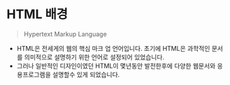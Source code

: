 # HTML 배경

> Hypertext Markup Language

- HTML은 전세게의 웹의 핵심 마크 업 언어입니다. 초기에 HTML은 과학적인 문서를 의미적으로 설명하기 위한 언어로 설정되어 있었습니다.
- 그러나 일반적인 디자인이였던 HTML이 몇년동안 발전한후에 다양한 웹문서와 응용프로그램을 설명할수 있게 되었습니다.
